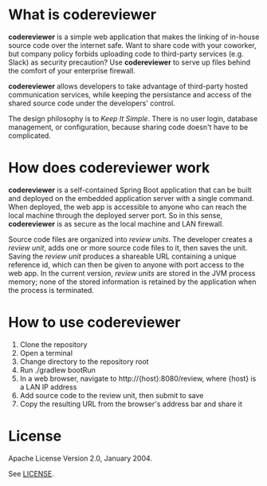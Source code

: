 What is **codereviewer**
====================
**codereviewer** is a simple web application that makes the linking of in-house source code over the internet safe. Want to share code with your coworker, but company policy forbids uploading code to third-party services (e.g. Slack) as security precaution? Use **codereviewer** to serve up files behind the comfort of your enterprise firewall.

**codereviewer** allows developers to take advantage of third-party hosted communication services, while keeping the persistance and access of the shared source code under the developers' control.

The design philosophy is to *Keep It Simple*. There is no user login, database management, or configuration, because sharing code doesn't have to be complicated.

How does **codereviewer** work
==========================
**codereviewer** is a self-contained Spring Boot application that can be built and deployed on the embedded application server with a single command. When deployed, the web app is accessible to anyone who can reach the local machine through the deployed server port. So in this sense, **codereviewer** is as secure as the local machine and LAN firewall. 

Source code files are organized into *review units*. The developer creates a *review unit*, adds one or more source code files to it, then saves the unit. Saving the *review unit* produces a shareable URL containing a unique reference id, which can then be given to anyone with port access to the web app. In the current version, *review units* are stored in the JVM process memory; none of the stored information is retained by the application when the process is terminated.

How to use **codereviewer**
===========================
1. Clone the repository
2. Open a terminal
3. Change directory to the repository root
4. Run ./gradlew bootRun
5. In a web browser, navigate to http://{host}:8080/review, where {host} is a LAN IP address
6. Add source code to the review unit, then submit to save
7. Copy the resulting URL from the browser's address bar and share it

License
===========================
Apache License Version 2.0, January 2004.

See [LICENSE](https://github.com/earthgrazer/codereviewer/blob/master/LICENSE).

